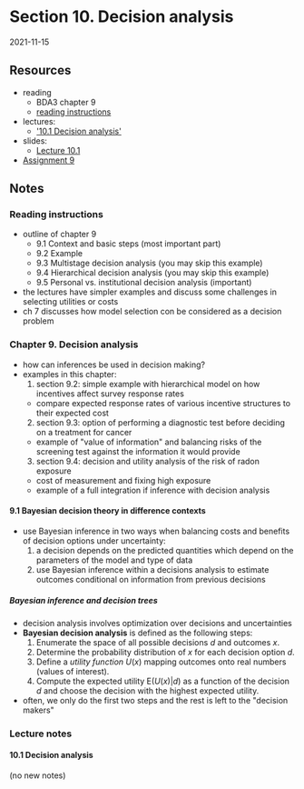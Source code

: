# Section 10. Decision analysis

2021-11-15



## Resources

- reading
  - BDA3 chapter 9
  - [reading instructions](../reading-instructions/BDA3_ch09_reading-instructions.pdf)
- lectures:
  - ['10.1 Decision analysis'](https://aalto.cloud.panopto.eu/Panopto/Pages/Viewer.aspx?id=82943720-de0f-4195-8639-ab0900ca2085)
- slides:
  - [Lecture 10.1](../slides/slides_ch9.pdf)
- [Assignment 9](assignments/assignment-09.pdf)

## Notes

### Reading instructions

- outline of chapter 9
  - 9.1 Context and basic steps (most important part)
  - 9.2 Example
  - 9.3 Multistage decision analysis (you may skip this example)
  - 9.4 Hierarchical decision analysis (you may skip this example)
  - 9.5 Personal vs. institutional decision analysis (important)
- the lectures have simpler examples and discuss  some challenges in selecting utilities or costs
- ch 7 discusses how model selection con be considered as a decision problem

### Chapter 9. Decision analysis

- how can inferences be used in decision making?
- examples in this chapter:
  1. section 9.2: simple example with hierarchical model on how incentives affect survey response rates
    - compare expected response rates of various incentive structures to their expected cost
  2. section 9.3: option of performing a diagnostic test before deciding on a treatment for cancer
    - example of "value of information" and balancing risks of the screening test against the information it would provide
  3. section 9.4: decision and utility analysis of the risk of radon exposure
    - cost of measurement and fixing high exposure
    - example of a full integration if inference with decision analysis

#### 9.1 Bayesian decision theory in difference contexts

- use Bayesian inference in two ways when balancing costs and benefits of decision options under uncertainty:
  1. a decision depends on the predicted quantities which depend on the parameters of the model and type of data
  2. use Bayesian inference within a decisions analysis to estimate outcomes conditional on information from previous decisions

##### Bayesian inference and decision trees

- decision analysis involves optimization over decisions and uncertainties
- **Bayesian decision analysis** is defined as the following steps:
  1. Enumerate the space of all possible decisions $d$ and outcomes $x$.
  2. Determine the probability distribution of $x$ for each decision option $d$.
  3. Define a *utility function* $U(x)$ mapping outcomes onto real numbers (values of interest).
  4. Compute the expected utility $\text{E}(U(x)|d)$ as a function of the decision $d$ and choose the decision with the highest expected utility.
- often, we only do the first two steps and the rest is left to the "decision makers"

### Lecture notes

#### 10.1 Decision analysis

(no new notes)
